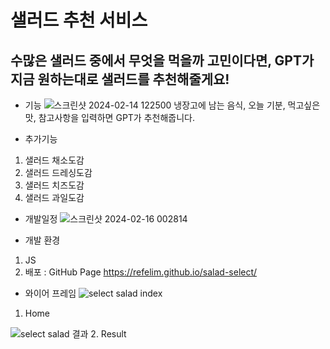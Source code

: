 # 샐러드 추천 서비스


## 수많은 샐러드 중에서 무엇을 먹을까 고민이다면, GPT가 지금 원하는대로 샐러드를 추천해줄게요!


* 기능
![스크린샷 2024-02-14 122500](https://github.com/refelim/salad-select/assets/144616336/dec500c9-1673-4bd7-83e4-d361eff8edc3)
냉장고에 남는 음식, 오늘 기분, 먹고싶은 맛, 참고사항을 입력하면 GPT가 추천해줍니다. 


* 추가기능
1. 샐러드 채소도감
2. 샐러드 드레싱도감
3. 샐러드 치즈도감
4. 샐러드 과일도감


* 개발일정
![스크린샷 2024-02-16 002814](https://github.com/refelim/salad-select/assets/144616336/2854ba15-a566-4f77-ad02-a54fc71db721)


* 개발 환경
1. JS
2. 배포 : GitHub Page https://refelim.github.io/salad-select/


* 와이어 프레임 
![select salad  index](https://github.com/refelim/salad-select/assets/144616336/10a25306-b8c7-47a9-beb0-7b5dc4bc2a40)
1. Home


![select salad  결과](https://github.com/refelim/salad-select/assets/144616336/559d31a1-4308-4d86-9998-95d6ce460789)
2. Result

